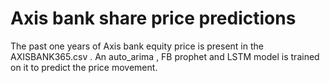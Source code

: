 # Axis bank share price predictions

The past one years of Axis bank equity price is present in the AXISBANK365.csv .
An auto_arima , FB prophet and LSTM model is trained on it to predict the price movement.
